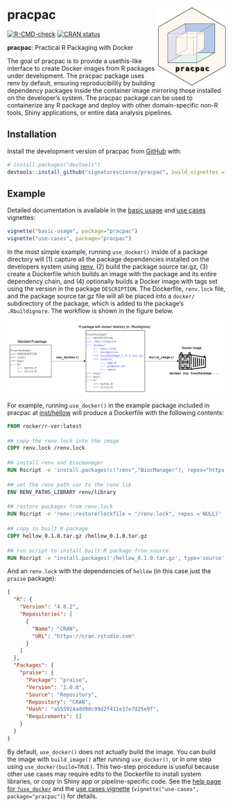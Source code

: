
<!-- README.md is generated from README.Rmd. Please edit that file -->

# pracpac <a href='https://github.com/signaturescience/pracpac'><img src='man/figures/logo.png' align="right" height="180" /></a>

<!-- badges: start -->

[![R-CMD-check](https://github.com/signaturescience/pracpac/actions/workflows/R-CMD-check.yaml/badge.svg)](https://github.com/signaturescience/pracpac/actions/workflows/R-CMD-check.yaml)
[![CRAN
status](https://www.r-pkg.org/badges/version/pracpac)](https://CRAN.R-project.org/package=pracpac)
<!-- [![arXiv](https://img.shields.io/badge/arXiv-XXXX.YYYYY-b31b1b.svg)](https://arxiv.org/abs/XXXX.YYYYY) -->
<!-- badges: end -->

**pracpac**: Practical R Packaging with Docker

The goal of pracpac is to provide a usethis-like interface to create
Docker images from R packages under development. The pracpac package
uses renv by default, ensuring reproducibility by building dependency
packages inside the container image mirroring those installed on the
developer’s system. The pracpac package can be used to containerize any
R package and deploy with other domain-specific non-R tools, Shiny
applications, or entire data analysis pipelines.

## Installation

<!-- Install from CRAN with: -->

Install the development version of pracpac from
[GitHub](https://github.com/signaturescience/pracpac) with:

``` r
# install.packages("devtools")
devtools::install_github("signaturescience/pracpac", build_vignettes = TRUE)
```

## Example

Detailed documentation is available in the [basic
usage](https://signaturescience.github.io/pracpac/articles/basic-usage.html)
and [use
cases](https://signaturescience.github.io/pracpac/articles/use-cases.html)
vignettes:

``` r
vignette("basic-usage", package="pracpac")
vignette("use-cases", package="pracpac")
```

In the most simple example, running `use_docker()` inside of a package
directory will (1) capture all the package dependencies installed on the
developers system using [renv](https://rstudio.github.io), (2) build the
package source tar.gz, (3) create a Dockerfile which builds an image
with the package and its entire dependency chain, and (4) optionally
builds a Docker image with tags set using the version in the package
`DESCRIPTION`. The Dockerfile, `renv.lock` file, and the package source
tar.gz file will all be placed into a `docker/` subdirectory of the
package, which is added to the package’s `.Rbuildignore`. The workflow
is shown in the figure below.

![Pracpac workflow](man/figures/pracpac-workflow.png)

For example, running `use_docker()` in the example package included in
pracpac at
[inst/hellow](https://github.com/signaturescience/pracpac/tree/main/inst/hellow)
will produce a Dockerfile with the following contents:

``` dockerfile
FROM rocker/r-ver:latest

## copy the renv.lock into the image
COPY renv.lock /renv.lock

## install renv and biocmanager
RUN Rscript -e 'install.packages(c("renv","BiocManager"), repos="https://cloud.r-project.org")'

## set the renv path var to the renv lib
ENV RENV_PATHS_LIBRARY renv/library

## restore packages from renv.lock
RUN Rscript -e 'renv::restore(lockfile = "/renv.lock", repos = NULL)'

## copy in built R package
COPY hellow_0.1.0.tar.gz /hellow_0.1.0.tar.gz

## run script to install built R package from source
RUN Rscript -e "install.packages('/hellow_0.1.0.tar.gz', type='source', repos=NULL)"
```

And an `renv.lock` with the dependencies of `hellow` (in this case just
the `praise` package):

``` json
{
  "R": {
    "Version": "4.0.2",
    "Repositories": [
      {
        "Name": "CRAN",
        "URL": "https://cran.rstudio.com"
      }
    ]
  },
  "Packages": {
    "praise": {
      "Package": "praise",
      "Version": "1.0.0",
      "Source": "Repository",
      "Repository": "CRAN",
      "Hash": "a555924add98c99d2f411e37e7d25e9f",
      "Requirements": []
    }
  }
}
```

By default, `use_docker()` does not actually build the image. You can
build the image with `build_image()` after running `use_docker()`, or in
one step using `use_docker(build=TRUE)`. This two-step procedure is
useful because other use cases may require edits to the Dockerfile to
install system libraries, or copy in Shiny app or pipeline-specific
code. See the [help page for
`?use_docker`](https://signaturescience.github.io/pracpac/reference/use_docker.html)
and the [use cases
vignette](https://signaturescience.github.io/pracpac/articles/use-cases.html)
(`vignette("use-cases", package="pracpac")`) for details.
